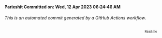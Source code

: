 **Parixshit Committed on: Wed, 12 Apr 2023 06:24:46 AM** <!-- 5c80dbc9-df29-455a-aba2-135607528751 -->

###### This is an automated commit generated by a GitHub Actions workflow.

<div align="right"><sub><sup><a href="https://github.com/Parixshit/AutoCommit.git">Read me</a></sup></sub></div>
